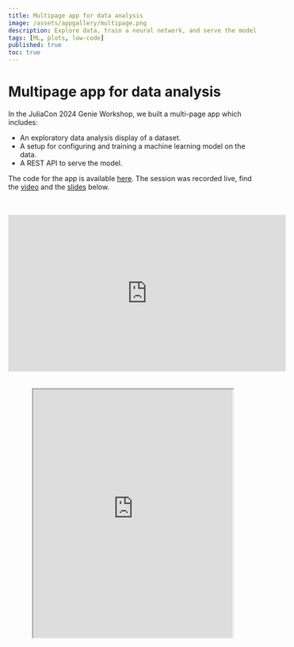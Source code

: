 ```yaml
---
title: Multipage app for data analysis
image: /assets/appgallery/multipage.png
description: Explore data, train a neural network, and serve the model via an API.
tags: [ML, plots, low-code]
published: true
toc: true
---
```

# Multipage app for data analysis

In the JuliaCon 2024 Genie Workshop, we built a multi-page app which includes:

- An exploratory data analysis display of a dataset.
- A setup for configuring and training a machine learning model on the data.
- A REST API to serve the model.

The code for the app is available [here](https://github.com/BuiltWithGenie/MultiPageApp). The session was recorded live, find the [video](https://www.youtube.com/watch?v=dffZTCDpiRs) and the [slides](https://genieworkshop.netlify.app/) below.

<br>
<br>

<iframe style="margin-left:auto;margin-right:auto;display:block" width="560" height="315" src="https://www.youtube.com/embed/dffZTCDpiRs?si=o-PfDy25cK-ZbyGX" title="YouTube video player" frameborder="0" allow="accelerometer; autoplay; clipboard-write; encrypted-media; gyroscope; picture-in-picture; web-share" allowfullscreen></iframe>


<br>
<br>

<iframe style="margin-left:auto;margin-right:auto;display:block" src="https://genieworkshop.netlify.app/" width="80%" height="500px"></iframe>


